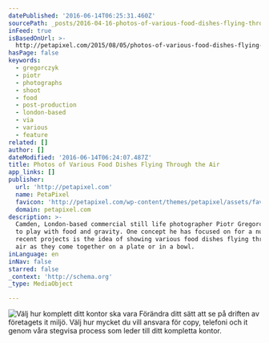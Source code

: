 ```yaml
---
datePublished: '2016-06-14T06:25:31.460Z'
sourcePath: _posts/2016-04-16-photos-of-various-food-dishes-flying-through-the-air.md
inFeed: true
isBasedOnUrl: >-
  http://petapixel.com/2015/08/05/photos-of-various-food-dishes-flying-through-the-air/
hasPage: false
keywords:
  - gregorczyk
  - piotr
  - photographs
  - shoot
  - food
  - post-production
  - london-based
  - via
  - various
  - feature
related: []
author: []
dateModified: '2016-06-14T06:24:07.487Z'
title: Photos of Various Food Dishes Flying Through the Air
app_links: []
publisher:
  url: 'http://petapixel.com'
  name: PetaPixel
  favicon: 'http://petapixel.com/wp-content/themes/petapixel/assets/favicon.ico'
  domain: petapixel.com
description: >-
  Camden, London-based commercial still life photographer Piotr Gregorczyk likes
  to play with food and gravity. One concept he has focused on for a number of
  recent projects is the idea of showing various food dishes flying through the
  air as they come together on a plate or in a bowl.
inLanguage: en
inNav: false
starred: false
_context: 'http://schema.org'
_type: MediaObject

---
```

![Välj hur komplett ditt kontor ska vara                                                                                                Förändra ditt sätt att se på driften av företagets it miljö. Välj hur mycket du vill ansvara för copy, telefoni och it genom våra stegvisa process som leder till ditt kompletta kontor. ](https://the-grid-user-content.s3-us-west-2.amazonaws.com/9fa3fbdc-5e8b-49bf-a60f-66dd97de55a2.jpg)